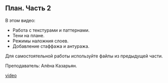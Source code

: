 ## План. Часть 2

В этом видео:

- Работа с текстурами и паттернами.
- Тени на плане.
- Режимы наложния слоев.
- Добавление стаффажа и антуража.

Для самостоятельной работы используйте файлы из предыдущей части.

Преподаватель: Алёна Казарьян.

[video](https://player.softculture.cc/embed/online/IPB/IPB_10.24.03_L4-2_Plan_P2)
